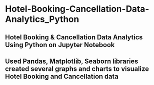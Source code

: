 # Hotel-Booking-Cancellation-Data-Analytics_Python
## Hotel Booking &amp; Cancellation Data Analytics Using Python on Jupyter Notebook 
## Used Pandas, Matplotlib, Seaborn libraries created several graphs and charts to visualize Hotel Booking and Cancellation data

